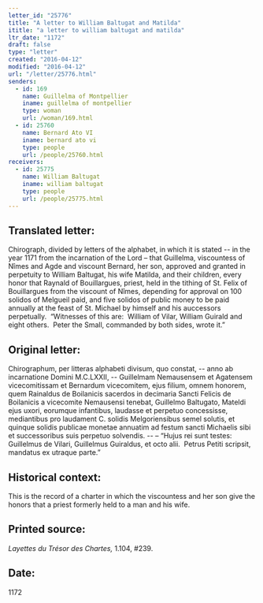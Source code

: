 ```yaml
---
letter_id: "25776"
title: "A letter to William Baltugat and Matilda"
ititle: "a letter to william baltugat and matilda"
ltr_date: "1172"
draft: false
type: "letter"
created: "2016-04-12"
modified: "2016-04-12"
url: "/letter/25776.html"
senders:
  - id: 169
    name: Guillelma of Montpellier
    iname: guillelma of montpellier
    type: woman
    url: /woman/169.html
  - id: 25760
    name: Bernard Ato VI
    iname: bernard ato vi
    type: people
    url: /people/25760.html
receivers:
  - id: 25775
    name: William Baltugat
    iname: william baltugat
    type: people
    url: /people/25775.html
---
```

<h2> Translated letter:</h2><p>Chirograph, divided by letters of the alphabet, in which it is stated -- in the year 1171 from the incarnation of the Lord – that Guillelma, viscountess of Nîmes and Agde and viscount Bernard, her son, approved and granted in perpetuity to William Baltugat, his wife Matilda, and their children, every honor that Raynald of Bouillargues, priest, held in the tithing of St. Felix of Bouillargues from the viscount of Nîmes, depending for approval on 100 solidos of Melgueil paid, and five solidos of public money to be paid annually at the feast of St. Michael by himself and his auccessors perpetually.&nbsp; “Witnesses of this are:&nbsp; William of Vilar, William Guirald and eight others.&nbsp; Peter the Small, commanded by both sides, wrote it.”</p><h2 class="mt-4"> Original letter:</h2><p>Chirographum, per litteras alphabeti divisum, quo constat, -- anno ab incarnatione Domini M.C.LXXII, -- Guillelmam Nemausensem et Agatensem vicecomitissam et Bernardum vicecomitem, ejus filium, omnem honorem, quem Rainaldus de Boilanicis sacerdos in decimaria Sancti Felicis de Boilanicis a vicecomite Nemausensi tenebat, Guillelmo Baltugato, Mateldi ejus uxori, eorumque infantibus, laudasse et perpetuo concessisse, mediantibus pro laudament C. solidis Melgoriensibus semel solutis, et quinque solidis publicae monetae annuatim ad festum sancti Michaelis sibi et successoribus suis perpetuo solvendis. -- – “Hujus rei sunt testes:&nbsp; Guillelmus de Vilari, Guillelmus Guiraldus, et octo alii.&nbsp; Petrus Petiti scripsit, mandatus ex utraque parte.”</p><h2 class="mt-4"> Historical context:</h2><p>This is the record of a charter in which the viscountess and her son give the honors that a priest formerly held to a man and his wife.</p><h2 class="mt-4"> Printed source:</h2><p><i>Layettes du Trésor des Chartes,&nbsp;</i>1.104, #239.</p><h2 class="mt-4"> Date:</h2>1172